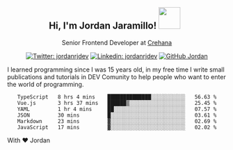<div align="center">
<h2 style="margin-right:10px;">Hi, I'm Jordan Jaramillo! <img src="https://media.giphy.com/media/Wj7lNjMNDxSmc/source.gif" width="50" > </h2>

<p>Senior Frontend Developer at <a href="https://www.crehana.com/">Crehana</a></p>

[![Twitter: jordanrjdev](https://img.shields.io/twitter/follow/jordanrjdev?style=social)](https://twitter.com/jordanrjdev)
[![Linkedin: jordanrjdev](https://img.shields.io/badge/-jordanrjdev-blue?style=flat-square&logo=Linkedin&logoColor=white&link=https://www.linkedin.com/in/jordanrjdev/)](https://www.linkedin.com/in/jordanrjdev/)
[![GitHub Jordan](https://img.shields.io/github/followers/jnadroj?label=follow&style=social)](https://github.com/jnadroj)

</div>
I learned programming since I was 15 years old, in my free time I write small publications and tutorials in DEV Comunity to help people who want to enter the world of programming.

<div align="center">

<!--START_SECTION:waka-->

```text
TypeScript   8 hrs 4 mins    ██████████████░░░░░░░░░░░   56.63 %
Vue.js       3 hrs 37 mins   ██████▒░░░░░░░░░░░░░░░░░░   25.45 %
YAML         1 hr 4 mins     ██░░░░░░░░░░░░░░░░░░░░░░░   07.57 %
JSON         30 mins         █░░░░░░░░░░░░░░░░░░░░░░░░   03.61 %
Markdown     23 mins         ▓░░░░░░░░░░░░░░░░░░░░░░░░   02.69 %
JavaScript   17 mins         ▓░░░░░░░░░░░░░░░░░░░░░░░░   02.02 %
```

<!--END_SECTION:waka-->

</div>

With ❤️ Jordan

